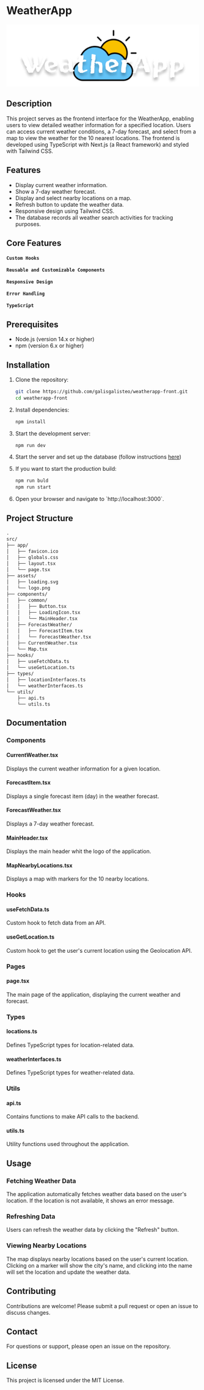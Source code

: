 # WeatherApp

![Logo](./public/logo.png)

## Description

This project serves as the frontend interface for the WeatherApp, enabling users to view detailed weather information for a specified location. Users can access current weather conditions, a 7-day forecast, and select from a map to view the weather for the 10 nearest locations. The frontend is developed using TypeScript with Next.js (a React framework) and styled with Tailwind CSS.

## Features

- Display current weather information.
- Show a 7-day weather forecast.
- Display and select nearby locations on a map.
- Refresh button to update the weather data.
- Responsive design using Tailwind CSS.
- The database records all weather search activities for tracking purposes.
  
## Core Features

**`Custom Hooks`**

**`Reusable and Customizable Components`**

**`Responsive Design`**

**`Error Handling`**

**`TypeScript`**

## Prerequisites

- Node.js (version 14.x or higher)
- npm (version 6.x or higher)

## Installation

1. Clone the repository:
   ```sh
   git clone https://github.com/galisgalisteo/weatherapp-front.git
   cd weatherapp-front
   ```

2. Install dependencies:
   ```sh
   npm install
   ```

3. Start the development server:
   ```sh
   npm run dev
   ```
4. Start the server and set up the database (follow instructions [here](https://github.com/galisgalisteo/weatherapp-back))

5. If you want to start the production build:
   ```sh
   npm run buld
   npm run start
   ```

6. Open your browser and navigate to \`http://localhost:3000\`.

## Project Structure

```
.
src/
├── app/
│   ├── favicon.ico
│   ├── globals.css
│   ├── layout.tsx
│   └── page.tsx
├── assets/
│   ├── loading.svg
│   └── logo.png
├── components/
│   ├── common/
│   │   ├── Button.tsx
│   │   ├── LoadingIcon.tsx
│   │   └── MainHeader.tsx
│   ├── ForecastWeather/
│   │   ├── ForecastItem.tsx
│   │   └── ForecastWeather.tsx
│   ├── CurrentWeather.tsx
│   └── Map.tsx
├── hooks/
│   ├── useFetchData.ts
│   └── useGetLocation.ts
├── types/
│   ├── locationInterfaces.ts
│   └── weatherInterfaces.ts
└── utils/
    ├── api.ts
    └── utils.ts
```

## Documentation

### Components

#### CurrentWeather.tsx

Displays the current weather information for a given location.

#### ForecastItem.tsx

Displays a single forecast item (day) in the weather forecast.

#### ForecastWeather.tsx

Displays a 7-day weather forecast.

#### MainHeader.tsx

Displays the main header whit the logo of the application.

#### MapNearbyLocations.tsx

Displays a map with markers for the 10 nearby locations.

### Hooks

#### useFetchData.ts

Custom hook to fetch data from an API.

#### useGetLocation.ts

Custom hook to get the user's current location using the Geolocation API.

### Pages

#### page.tsx

The main page of the application, displaying the current weather and forecast.

### Types

#### locations.ts

Defines TypeScript types for location-related data.

#### weatherInterfaces.ts

Defines TypeScript types for weather-related data.

### Utils

#### api.ts

Contains functions to make API calls to the backend.

#### utils.ts

Utility functions used throughout the application.

## Usage

### Fetching Weather Data

The application automatically fetches weather data based on the user's location. If the location is not available, it shows an error message.

### Refreshing Data

Users can refresh the weather data by clicking the "Refresh" button.

### Viewing Nearby Locations

The map displays nearby locations based on the user's current location. Clicking on a marker will show the city's name, and clicking into the name will set the location and update the weather data.

## Contributing

Contributions are welcome! Please submit a pull request or open an issue to discuss changes.

## Contact

For questions or support, please open an issue on the repository.

## License

This project is licensed under the MIT License.
